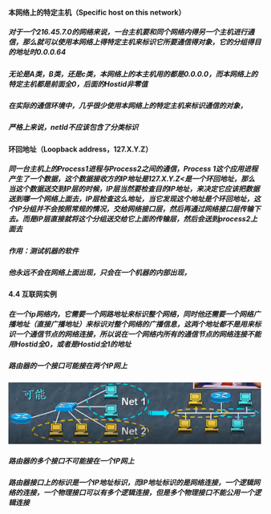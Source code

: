 #### 本网络上的特定主机（Specific host on this network）

##### 对于一个216.45.7.0的网络来说，一台主机要和同个网络内得另一个主机进行通信，那么就可以使用本网络上得特定主机来标识它所要通信得对象，它的分组得目的地址时0.0.0.64

##### 无论是A类，B类，还是c类，本网络上的本主机用的都是0.0.0.0，而本网络上的特定主机都是前面全0，后面的Hostid非零值

##### 在实际的通信环境中，几乎很少使用本网络上的特定主机来标识通信的对象，

##### 严格上来说，netId不应该包含了分类标识

#### 环回地址（Loopback address，127.X.Y.Z）

##### 同一台主机上的Process1进程与Process2之间的通信，Process 1这个应用进程产生了一个数据，这个数据接收方的IP地址是127.X.Y.Z&lt;是一个环回地址，那么当这个数据送交到IP层的时候，IP层当然要检查目的IP地址，来决定它应该把数据送到哪一个网络上面去，IP层检查这么地址，当它发现这个地址是个环回地址，这个IP分组并不会按照常规的情况，交给网络接口层，然后再通过网络接口层传输下去。而是IP层直接就将这个分组送交给它上面的传输层，然后会送到process2上面去

##### 作用：测试机器的软件

##### 他永远不会在网络上面出现，只会在一个机器的内部出现，

#### 4.4 互联网实例

##### 在一个ip网络内，它需要一个网路地址来标识整个网络，同时他还需要一个网络广播地址（直接广播地址）来标识对整个网络的广播信息，这两个地址都不是用来标识一个通信节点的网络连接，所以说在一个网络内所有的通信节点的网络连接不能用Hostid全0，或者是Hostid全1的地址

##### 路由器的一个接口可能接在两个IP网上

![](/assets/18-5-19-1.png)

##### 路由器的多个接口不可能接在一个IP网上

##### 路由器接口上的标识是一个IP地址标识，而IP地址标识的是网络连接，一个逻辑网络的连接，一个物理接口可以有多个逻辑连接，但是多个物理接口不能公用一个逻辑连接



